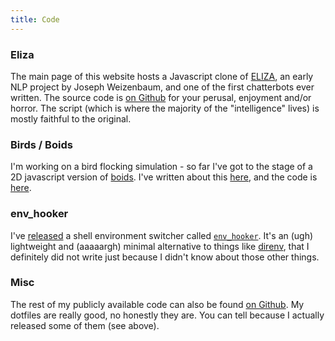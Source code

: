 ```yaml
---
title: Code
---
```


### Eliza

The main page of this website hosts a Javascript clone of
[ELIZA](http://en.wikipedia.org/wiki/ELIZA), an early NLP project by
Joseph Weizenbaum, and one of the first chatterbots ever written. The
source code is [on Github](https://github.com/urbanautomaton/eliza-js)
for your perusal, enjoyment and/or horror. The script (which is where
the majority of the "intelligence" lives) is mostly faithful to the
original.

### Birds / Boids

I'm working on a bird flocking simulation - so far I've got to the stage
of a 2D javascript version of [boids](http://www.red3d.com/cwr/boids/).
I've written about this [here](/blog/2017/01/29/passable-2d-birds/), and
the code is [here](https://github.com/urbanautomaton/boids).

### env_hooker

I've
[released](/blog/2017/01/05/envhooker-a-tiny-shell-environment-switcher/)
a shell environment switcher called
[`env_hooker`](http://github.com/urbanautomaton/env_hooker). It's an
(ugh) lightweight and (aaaaargh) minimal alternative to things like
[direnv](https://github.com/direnv/direnv), that I definitely did not
write just because I didn't know about those other things.

### Misc

The rest of my publicly available code can also be found [on
Github](https://github.com/urbanautomaton). My dotfiles are really good,
no honestly they are. You can tell because I actually released some of
them (see above).

